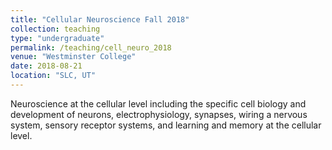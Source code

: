 ```yaml
---
title: "Cellular Neuroscience Fall 2018"
collection: teaching
type: "undergraduate"
permalink: /teaching/cell_neuro_2018
venue: "Westminster College"
date: 2018-08-21
location: "SLC, UT"
---
```


Neuroscience at the cellular level including the specific cell biology and development of neurons, electrophysiology, synapses, wiring a nervous system, sensory receptor systems, and learning and memory at the cellular level. 
